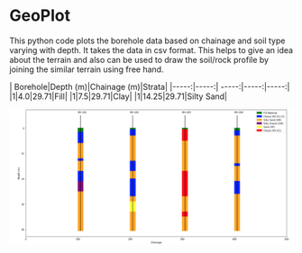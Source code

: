 # GeoPlot
This python code plots the borehole data based on chainage and soil type varying with depth. It takes the data in csv format.
This helps to give an idea about the terrain and also can be used to draw the soil/rock profile by joining the similar terrain using free hand. 

| Borehole|Depth (m)|Chainage (m)|Strata|
|-----:|-----:| -----:|-----:|-----:|
|1|4.0|29.71|Fill|
|1|7.5|29.71|Clay|
|1|14.25|29.71|Silty Sand|

![alt text](https://github.com/kavyajeetbora/GeoPlot/blob/master/geoplot.png)
